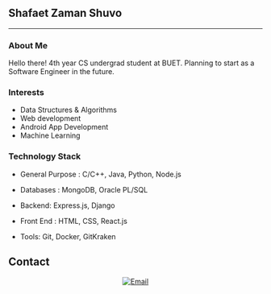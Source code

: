 ## Shafaet Zaman Shuvo ##
---

### About Me

Hello there! 4th year CS undergrad student at BUET. Planning to start as a Software Engineer in the future.

### Interests
- Data Structures & Algorithms
- Web development
- Android App Development
- Machine Learning


### Technology Stack ###
- General Purpose : 
   C/C++, Java, Python, Node.js

- Databases : 
   MongoDB, Oracle PL/SQL

- Backend:
   Express.js, Django
   
- Front End : 
  HTML, CSS, React.js

- Tools:
   Git, Docker, GitKraken
  

## Contact ##
<p align="center">
<a href="mailto:shafaetzaman937@gmail.com"><img alt="Email" src="https://img.shields.io/badge/Gmail-shafaetzaman937@gmail.com-red?style=flat&logo=gmail"></a>

</p>
